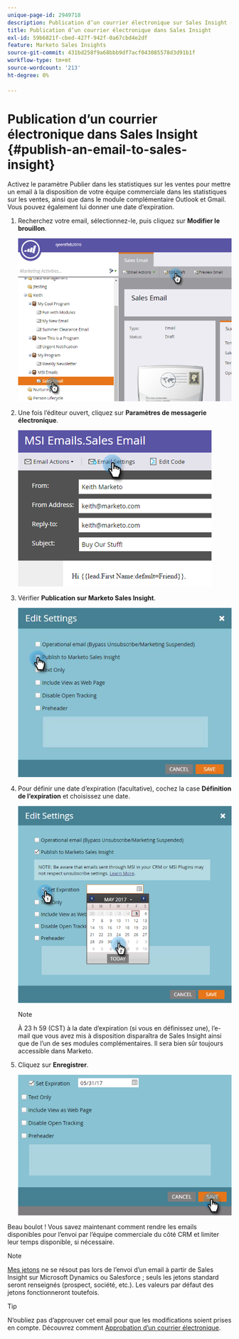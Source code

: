 ```yaml
---
unique-page-id: 2949718
description: Publication d’un courrier électronique sur Sales Insight - Documents Marketo - Documentation du produit
title: Publication d’un courrier électronique dans Sales Insight
exl-id: 59b6821f-cbed-427f-942f-0a67cbd4e2df
feature: Marketo Sales Insights
source-git-commit: 431bd258f9a68bbb9df7acf043085578d3d91b1f
workflow-type: tm+mt
source-wordcount: '213'
ht-degree: 0%

---
```


# Publication d’un courrier électronique dans Sales Insight {#publish-an-email-to-sales-insight}

Activez le paramètre Publier dans les statistiques sur les ventes pour mettre un email à la disposition de votre équipe commerciale dans les statistiques sur les ventes, ainsi que dans le module complémentaire Outlook et Gmail. Vous pouvez également lui donner une date d’expiration.

1. Recherchez votre email, sélectionnez-le, puis cliquez sur **Modifier le brouillon**.

   ![](assets/one.png)

1. Une fois l’éditeur ouvert, cliquez sur **Paramètres de messagerie électronique**.

   ![](assets/two.png)

1. Vérifier **Publication sur Marketo Sales Insight**.

   ![](assets/three.png)

1. Pour définir une date d’expiration (facultative), cochez la case **Définition de l’expiration** et choisissez une date.

   ![](assets/four.png)

   >[!NOTE]
   >
   >À 23 h 59 (CST) à la date d’expiration (si vous en définissez une), l’e-mail que vous avez mis à disposition disparaîtra de Sales Insight ainsi que de l’un de ses modules complémentaires. Il sera bien sûr toujours accessible dans Marketo.

1. Cliquez sur **Enregistrer**.

   ![](assets/five.png)

Beau boulot ! Vous savez maintenant comment rendre les emails disponibles pour l’envoi par l’équipe commerciale du côté CRM et limiter leur temps disponible, si nécessaire.

>[!NOTE]
>
>[Mes jetons](/help/marketo/product-docs/core-marketo-concepts/programs/tokens/understanding-my-tokens-in-a-program.md) ne se résout pas lors de l’envoi d’un email à partir de Sales Insight sur Microsoft Dynamics ou Salesforce ; seuls les jetons standard seront renseignés (prospect, société, etc.). Les valeurs par défaut des jetons fonctionneront toutefois.

>[!TIP]
>
>N’oubliez pas d’approuver cet email pour que les modifications soient prises en compte. Découvrez comment [Approbation d’un courrier électronique](/help/marketo/product-docs/email-marketing/general/creating-an-email/approve-an-email.md).
